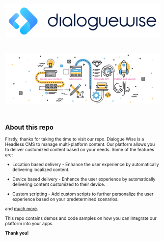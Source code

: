 <p align="center">
<a href="https://dialoguewise.com" target="_blank"><img src="https://github.com/dialoguewise/dialoguewise/blob/master/images/logo.png?raw=true"></a>
</p>  
<br/>
<p align="center">
<img src="https://github.com/dialoguewise/dialoguewise/blob/master/images/banner.jpg">
</p>  
<br/>

## About this repo

Firstly, thanks for taking the time to visit our repo. Dialogue Wise is a Headless CMS to manage multi-platform content. Our platform allows you to deliver customized content based on your needs. Some of the features are:

* Location based delivery - Enhance the user experience by automatically delivering localized content.

* Device based delivery - Enhance the user experience by automatically delivering content customized to their device.

* Custom scripting - Add custom scripts to further personalize the user experience based on your predetermined scenarios.

and [much more](https://dialoguewise.com/allFeatures).


This repo contains demos and code samples on how you can integrate our platform into your apps.

**Thank you!**






